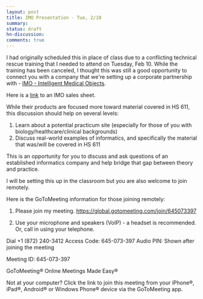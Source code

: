 ```yaml
---
layout: post
title: IMO Presentation - Tue, 2/10
summary:
status: draft
hn-discussion:
comments: true
---
```


I had originally scheduled this in place of class due to a conflicting technical
rescue training that I needed to attend on Tuesday, Feb 10.  While the training
has been canceled, I thought this was still a good opportunity to connect you
with a company that we're setting up a corporate partnership with - [IMO -
Intelligent Medical Objects](https://www.e-imo.com/).  

Here is a
[link](https://docs.google.com/a/usfca.edu/file/d/0B-5GjaosMAovSlZtRENRUm51a00/edit?usp=drivesdk)
to an IMO sales sheet.

While their products are focused more toward material covered in HS 611, this
discussion should help on several levels:

1. Learn about a potential practicum site (especially for those of you with
   biology/healthcare/clinical backgrounds)
2. Discuss real-world examples of informatics, and specifically the material
   that was/will be covered in HS 611

This is an opportunity for you to discuss and ask questions of an established
informatics company and help bridge that gap between theory and practice.

I will be setting this up in the classroom but you are also welcome to join
remotely.

Here is the GoToMeeting information for those joining remotely:

1.  Please join my meeting.
https://global.gotomeeting.com/join/645073397
 
2.  Use your microphone and speakers (VoIP) - a headset is recommended.  Or, call in using your telephone.
 
Dial +1 (872) 240-3412
Access Code: 645-073-397
Audio PIN: Shown after joining the meeting
 
Meeting ID: 645-073-397
 
GoToMeeting®
Online Meetings Made Easy®
 
Not at your computer? Click the link to join this meeting from your iPhone®, iPad®, Android® or Windows Phone® device via the GoToMeeting app.
 
